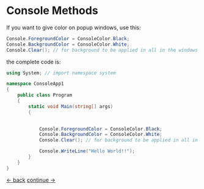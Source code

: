 # Console Methods

If you want to give color on popup windows, use this:

```csharp
Console.ForegroundColor = ConsoleColor.Black;
Console.BackgroundColor = ConsoleColor.White;
Console.Clear(); // for background to be applied in all in the windows
```

the complete code is:
```csharp
using System; // import namespace system

namespace ConsoleApp1
{
    public class Program
    {
        static void Main(string[] args)
        {
            

            Console.ForegroundColor = ConsoleColor.Black;
            Console.BackgroundColor = ConsoleColor.White;
            Console.Clear(); // for background to be applied in all in the windows

            Console.WriteLine("Hello World!!");
        }
    }
}
```

[<- back](https://github.com/QuackPlayground/csharp/blob/main/theory/basic/README.md)
[continue ->](https://github.com/QuackPlayground/csharp/blob/main/theory/basic/02.md)